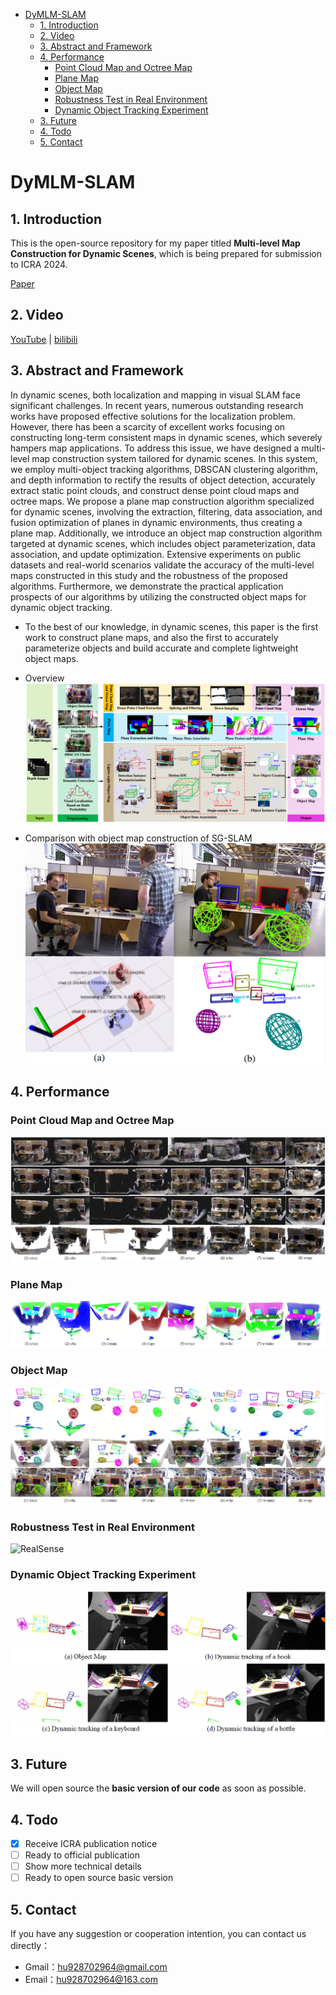 - [DyMLM-SLAM](#dymlm-slam)
  - [1. Introduction](#1-introduction)
  - [2. Video](#2-video)
  - [3. Abstract and Framework](#3-abstract-and-framework)
  - [4. Performance](#4-performance)
    - [Point Cloud Map and Octree Map](#point-cloud-map-and-octree-map)
    - [Plane Map](#plane-map)
    - [Object Map](#object-map)
    - [Robustness Test in Real Environment](#robustness-test-in-real-environment)
    - [Dynamic Object Tracking Experiment](#dynamic-object-tracking-experiment)
  - [3. Future](#3-future)
  - [4. Todo](#4-todo)
  - [5. Contact](#5-contact)

# DyMLM-SLAM

## 1. Introduction

This is the open-source repository for my paper titled **Multi-level Map Construction for Dynamic Scenes**, which is being prepared for submission to ICRA 2024.

[Paper](https://arxiv.org/pdf/2308.04000.pdf)

## 2. Video
[YouTube](https://www.youtube.com/watch?v=MtDlSgATXAo) | [bilibili](https://www.bilibili.com/video/BV1PF411f788/?vd_source=6546448e43097ee53c80bf0d555403f7)

<!-- 摘要和框架 -->
## 3. Abstract and Framework
In dynamic scenes, both localization and mapping in visual SLAM face significant challenges. In recent years, numerous outstanding research works have proposed effective solutions for the localization problem. However, there has been a scarcity of excellent works focusing on constructing long-term consistent maps in dynamic scenes, which severely hampers map applications. To address this issue, we have designed a multi-level map construction system tailored for dynamic scenes. In this system, we employ multi-object tracking algorithms, DBSCAN clustering algorithm, and depth information to rectify the results of object detection, accurately extract static point clouds, and construct dense point cloud maps and octree maps. We propose a plane map construction algorithm specialized for dynamic scenes, involving the extraction, filtering, data association, and fusion optimization of planes in dynamic environments, thus creating a plane map. Additionally, we introduce an object map construction algorithm targeted at dynamic scenes, which includes object parameterization, data association, and update optimization. Extensive experiments on public datasets and real-world scenarios validate the accuracy of the multi-level maps constructed in this study and the robustness of the proposed algorithms. Furthermore, we demonstrate the practical application prospects of our algorithms by utilizing the constructed object maps for dynamic object tracking.  

+ To the best of our knowledge, in dynamic scenes, this paper is the first work to construct plane maps, and also the first to accurately parameterize objects and build accurate and complete lightweight object maps.  

+ Overview
![overview](https://github.com/Hbelief1998/DyMLM-SLAM/blob/master/images/overview.png)

+ Comparison with object map construction of SG-SLAM
![SG-SLAM](https://github.com/Hbelief1998/DyMLM-SLAM/blob/master/images/Compared_with_SGSLAM.png)  
  <!-- + (S. Cheng, C. Sun, S. Zhang and D. Zhang, "SG-SLAM: A Real-Time RGB-D Visual SLAM Toward Dynamic Scenes With Semantic and Geometric Information," in IEEE Transactions on Instrumentation and Measurement, vol. 72, pp. 1-12, 2023, Art no. 7501012, doi: 10.1109/TIM.2022.3228006.) -->

## 4. Performance

### Point Cloud Map and Octree Map
![PCOMap](https://github.com/Hbelief1998/DyMLM-SLAM/blob/master/images/Point%20cloud%20map%20and%20Octree%20map.png)

### Plane Map
![PlaneMap](https://github.com/Hbelief1998/DyMLM-SLAM/blob/master/images/plane%20map.png)

### Object Map
![ObjectMap](https://github.com/Hbelief1998/DyMLM-SLAM/blob/master/images/object%20map.png)  

### Robustness Test in Real Environment
![RealSense](https://github.com/Hbelief1998/DyMLM-SLAM/blob/master/images/real%20sense.png)

### Dynamic Object Tracking Experiment
![DyObjTrack](https://github.com/Hbelief1998/DyMLM-SLAM/blob/master/images/DyObjTrack.png)


## 3. Future

We will open source the **basic version of our code** as soon as possible.

## 4. Todo

- [x] Receive ICRA publication notice
- [ ] Ready to official publication
- [ ] Show more technical details
- [ ] Ready to open source basic version

## 5. Contact

If you have any suggestion or cooperation intention, you can contact us directly：

- Gmail：hu928702964@gmail.com
- Email：hu928702964@163.com

